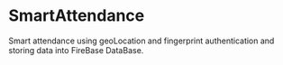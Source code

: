 # SmartAttendance
Smart attendance using geoLocation and fingerprint authentication and storing data into FireBase DataBase.
